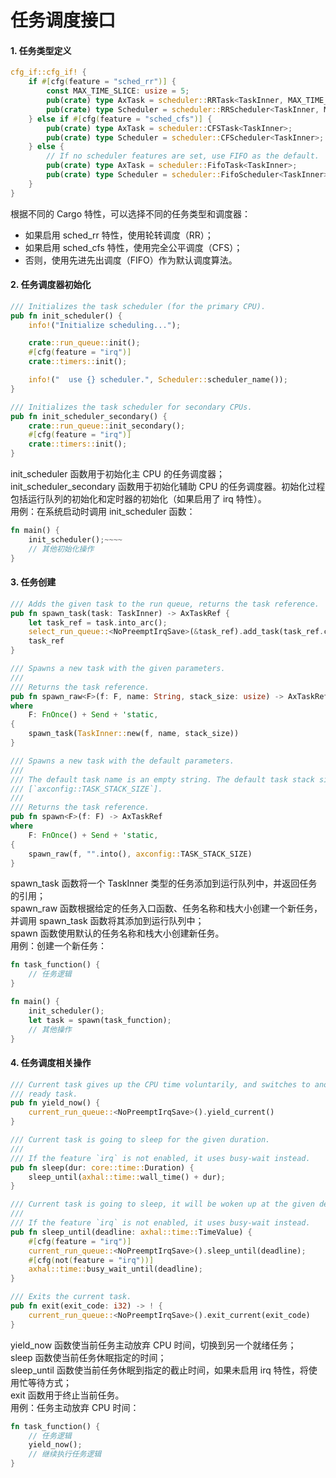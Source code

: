 # 任务调度接口

#### 1. 任务类型定义
```rust
cfg_if::cfg_if! {
    if #[cfg(feature = "sched_rr")] {
        const MAX_TIME_SLICE: usize = 5;
        pub(crate) type AxTask = scheduler::RRTask<TaskInner, MAX_TIME_SLICE>;
        pub(crate) type Scheduler = scheduler::RRScheduler<TaskInner, MAX_TIME_SLICE>;
    } else if #[cfg(feature = "sched_cfs")] {
        pub(crate) type AxTask = scheduler::CFSTask<TaskInner>;
        pub(crate) type Scheduler = scheduler::CFScheduler<TaskInner>;
    } else {
        // If no scheduler features are set, use FIFO as the default.
        pub(crate) type AxTask = scheduler::FifoTask<TaskInner>;
        pub(crate) type Scheduler = scheduler::FifoScheduler<TaskInner>;
    }
}
```
根据不同的 Cargo 特性，可以选择不同的任务类型和调度器：  
* 如果启用 sched_rr 特性，使用轮转调度（RR）；
* 如果启用 sched_cfs 特性，使用完全公平调度（CFS）；
* 否则，使用先进先出调度（FIFO）作为默认调度算法。  

#### 2. 任务调度器初始化
```rust
/// Initializes the task scheduler (for the primary CPU).
pub fn init_scheduler() {
    info!("Initialize scheduling...");

    crate::run_queue::init();
    #[cfg(feature = "irq")]
    crate::timers::init();

    info!("  use {} scheduler.", Scheduler::scheduler_name());
}

/// Initializes the task scheduler for secondary CPUs.
pub fn init_scheduler_secondary() {
    crate::run_queue::init_secondary();
    #[cfg(feature = "irq")]
    crate::timers::init();
}
```
init_scheduler 函数用于初始化主 CPU 的任务调度器；  
init_scheduler_secondary 函数用于初始化辅助 CPU 的任务调度器。初始化过程包括运行队列的初始化和定时器的初始化（如果启用了 irq 特性）。  
用例：在系统启动时调用 init_scheduler 函数：
```rust
fn main() {
    init_scheduler();~~~~
    // 其他初始化操作
}
```

#### 3. 任务创建
```rust
/// Adds the given task to the run queue, returns the task reference.
pub fn spawn_task(task: TaskInner) -> AxTaskRef {
    let task_ref = task.into_arc();
    select_run_queue::<NoPreemptIrqSave>(&task_ref).add_task(task_ref.clone());
    task_ref
}

/// Spawns a new task with the given parameters.
///
/// Returns the task reference.
pub fn spawn_raw<F>(f: F, name: String, stack_size: usize) -> AxTaskRef
where
    F: FnOnce() + Send + 'static,
{
    spawn_task(TaskInner::new(f, name, stack_size))
}

/// Spawns a new task with the default parameters.
///
/// The default task name is an empty string. The default task stack size is
/// [`axconfig::TASK_STACK_SIZE`].
///
/// Returns the task reference.
pub fn spawn<F>(f: F) -> AxTaskRef
where
    F: FnOnce() + Send + 'static,
{
    spawn_raw(f, "".into(), axconfig::TASK_STACK_SIZE)
}
```
spawn_task 函数将一个 TaskInner 类型的任务添加到运行队列中，并返回任务的引用；  
spawn_raw 函数根据给定的任务入口函数、任务名称和栈大小创建一个新任务，并调用 spawn_task 函数将其添加到运行队列中；  
spawn 函数使用默认的任务名称和栈大小创建新任务。  
用例：创建一个新任务：
```rust
fn task_function() {
    // 任务逻辑
}

fn main() {
    init_scheduler();
    let task = spawn(task_function);
    // 其他操作
}
```

#### 4. 任务调度相关操作
```rust
/// Current task gives up the CPU time voluntarily, and switches to another
/// ready task.
pub fn yield_now() {
    current_run_queue::<NoPreemptIrqSave>().yield_current()
}

/// Current task is going to sleep for the given duration.
///
/// If the feature `irq` is not enabled, it uses busy-wait instead.
pub fn sleep(dur: core::time::Duration) {
    sleep_until(axhal::time::wall_time() + dur);
}

/// Current task is going to sleep, it will be woken up at the given deadline.
///
/// If the feature `irq` is not enabled, it uses busy-wait instead.
pub fn sleep_until(deadline: axhal::time::TimeValue) {
    #[cfg(feature = "irq")]
    current_run_queue::<NoPreemptIrqSave>().sleep_until(deadline);
    #[cfg(not(feature = "irq"))]
    axhal::time::busy_wait_until(deadline);
}

/// Exits the current task.
pub fn exit(exit_code: i32) -> ! {
    current_run_queue::<NoPreemptIrqSave>().exit_current(exit_code)
}
```
yield_now 函数使当前任务主动放弃 CPU 时间，切换到另一个就绪任务；  
sleep 函数使当前任务休眠指定的时间；  
sleep_until 函数使当前任务休眠到指定的截止时间，如果未启用 irq 特性，将使用忙等待方式；  
exit 函数用于终止当前任务。  
用例：任务主动放弃 CPU 时间：
```rust
fn task_function() {
    // 任务逻辑
    yield_now();
    // 继续执行任务逻辑
}
```